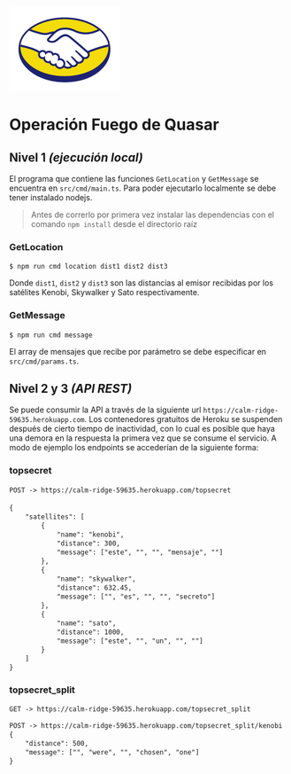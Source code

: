 ![alt text](https://raw.githubusercontent.com/nahuedu/meli-challenge-quasar-fire-2020/main/logo.png?token=ABW3Z4OEEDPQOH3ZU6CUR63AHGGCM "Logo Title Text 1")

# Operación Fuego de Quasar

## Nivel 1 *(ejecución local)*
El programa que contiene las funciones ```GetLocation``` y ```GetMessage``` se encuentra en ```src/cmd/main.ts```. Para poder ejecutarlo localmente se debe tener instalado nodejs.

> Antes de correrlo por primera vez instalar las dependencias con el comando ```npm install``` desde el directorio raíz

### GetLocation
```console
$ npm run cmd location dist1 dist2 dist3
```
Donde ```dist1```, ```dist2``` y ```dist3``` son las distancias al emisor recibidas por los satélites Kenobi, Skywalker y Sato respectivamente.

### GetMessage
```console
$ npm run cmd message
```
El array de mensajes que recibe por parámetro se debe especificar en ```src/cmd/params.ts```.

## Nivel 2 y 3 *(API REST)*

Se puede consumir la API a través de la siguiente url ```https://calm-ridge-59635.herokuapp.com```. Los contenedores gratuitos de Heroku se suspenden después de cierto tiempo de inactividad, con lo cual es posible que haya una demora en la respuesta la primera vez que se consume el servicio. A modo de ejemplo los endpoints se accederían de la siguiente forma:

### topsecret

```
POST -> https://calm-ridge-59635.herokuapp.com/topsecret

{
    "satellites": [
        {
            "name": "kenobi",
            "distance": 300,
            "message": ["este", "", "", "mensaje", ""]
        },
        {
            "name": "skywalker",
            "distance": 632.45,
            "message": ["", "es", "", "", "secreto"]
        },
        {
            "name": "sato",
            "distance": 1000,
            "message": ["este", "", "un", "", ""]
        }
    ]
}
```

### topsecret_split
```
GET -> https://calm-ridge-59635.herokuapp.com/topsecret_split
```

```
POST -> https://calm-ridge-59635.herokuapp.com/topsecret_split/kenobi
{
    "distance": 500,
    "message": ["", "were", "", "chosen", "one"]
}
```
